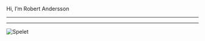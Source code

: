 Hi, I’m Robert Andersson

--------------
<hr>

![Spelet]('.aisnake1.gif')



<!---
Robert-FA/Robert-FA is a ✨ special ✨ repository because its `README.md` (this file) appears on your GitHub profile.
You can click the Preview link to take a look at your changes.
--->
